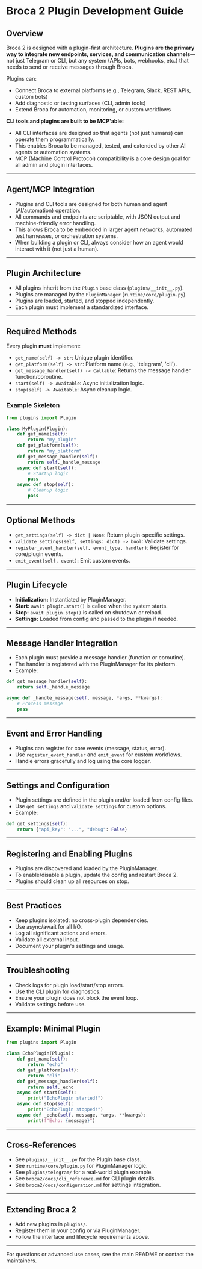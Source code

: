 # Broca 2 Plugin Development Guide

## Overview
Broca 2 is designed with a plugin-first architecture. **Plugins are the primary way to integrate new endpoints, services, and communication channels**—not just Telegram or CLI, but any system (APIs, bots, webhooks, etc.) that needs to send or receive messages through Broca.

Plugins can:
- Connect Broca to external platforms (e.g., Telegram, Slack, REST APIs, custom bots)
- Add diagnostic or testing surfaces (CLI, admin tools)
- Extend Broca for automation, monitoring, or custom workflows

**CLI tools and plugins are built to be MCP'able:**
- All CLI interfaces are designed so that agents (not just humans) can operate them programmatically.
- This enables Broca to be managed, tested, and extended by other AI agents or automation systems.
- MCP (Machine Control Protocol) compatibility is a core design goal for all admin and plugin interfaces.

---

## Agent/MCP Integration
- Plugins and CLI tools are designed for both human and agent (AI/automation) operation.
- All commands and endpoints are scriptable, with JSON output and machine-friendly error handling.
- This allows Broca to be embedded in larger agent networks, automated test harnesses, or orchestration systems.
- When building a plugin or CLI, always consider how an agent would interact with it (not just a human).

---

## Plugin Architecture
- All plugins inherit from the `Plugin` base class (`plugins/__init__.py`).
- Plugins are managed by the `PluginManager` (`runtime/core/plugin.py`).
- Plugins are loaded, started, and stopped independently.
- Each plugin must implement a standardized interface.

---

## Required Methods
Every plugin **must** implement:
- `get_name(self) -> str`: Unique plugin identifier.
- `get_platform(self) -> str`: Platform name (e.g., 'telegram', 'cli').
- `get_message_handler(self) -> Callable`: Returns the message handler function/coroutine.
- `start(self) -> Awaitable`: Async initialization logic.
- `stop(self) -> Awaitable`: Async cleanup logic.

### Example Skeleton
```python
from plugins import Plugin

class MyPlugin(Plugin):
    def get_name(self):
        return "my_plugin"
    def get_platform(self):
        return "my_platform"
    def get_message_handler(self):
        return self._handle_message
    async def start(self):
        # Startup logic
        pass
    async def stop(self):
        # Cleanup logic
        pass
```

---

## Optional Methods
- `get_settings(self) -> dict | None`: Return plugin-specific settings.
- `validate_settings(self, settings: dict) -> bool`: Validate settings.
- `register_event_handler(self, event_type, handler)`: Register for core/plugin events.
- `emit_event(self, event)`: Emit custom events.

---

## Plugin Lifecycle
- **Initialization:** Instantiated by PluginManager.
- **Start:** `await plugin.start()` is called when the system starts.
- **Stop:** `await plugin.stop()` is called on shutdown or reload.
- **Settings:** Loaded from config and passed to the plugin if needed.

---

## Message Handler Integration
- Each plugin must provide a message handler (function or coroutine).
- The handler is registered with the PluginManager for its platform.
- Example:
```python
def get_message_handler(self):
    return self._handle_message

async def _handle_message(self, message, *args, **kwargs):
    # Process message
    pass
```

---

## Event and Error Handling
- Plugins can register for core events (message, status, error).
- Use `register_event_handler` and `emit_event` for custom workflows.
- Handle errors gracefully and log using the core logger.

---

## Settings and Configuration
- Plugin settings are defined in the plugin and/or loaded from config files.
- Use `get_settings` and `validate_settings` for custom options.
- Example:
```python
def get_settings(self):
    return {"api_key": "...", "debug": False}
```

---

## Registering and Enabling Plugins
- Plugins are discovered and loaded by the PluginManager.
- To enable/disable a plugin, update the config and restart Broca 2.
- Plugins should clean up all resources on stop.

---

## Best Practices
- Keep plugins isolated: no cross-plugin dependencies.
- Use async/await for all I/O.
- Log all significant actions and errors.
- Validate all external input.
- Document your plugin's settings and usage.

---

## Troubleshooting
- Check logs for plugin load/start/stop errors.
- Use the CLI plugin for diagnostics.
- Ensure your plugin does not block the event loop.
- Validate settings before use.

---

## Example: Minimal Plugin
```python
from plugins import Plugin

class EchoPlugin(Plugin):
    def get_name(self):
        return "echo"
    def get_platform(self):
        return "cli"
    def get_message_handler(self):
        return self._echo
    async def start(self):
        print("EchoPlugin started!")
    async def stop(self):
        print("EchoPlugin stopped!")
    async def _echo(self, message, *args, **kwargs):
        print(f"Echo: {message}")
```

---

## Cross-References
- See `plugins/__init__.py` for the Plugin base class.
- See `runtime/core/plugin.py` for PluginManager logic.
- See `plugins/telegram/` for a real-world plugin example.
- See `broca2/docs/cli_reference.md` for CLI plugin details.
- See `broca2/docs/configuration.md` for settings integration.

---

## Extending Broca 2
- Add new plugins in `plugins/`.
- Register them in your config or via PluginManager.
- Follow the interface and lifecycle requirements above.

---

For questions or advanced use cases, see the main README or contact the maintainers. 